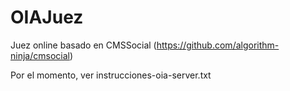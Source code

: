 # OIAJuez

Juez online basado en CMSSocial (https://github.com/algorithm-ninja/cmsocial)

Por el momento, ver instrucciones-oia-server.txt

